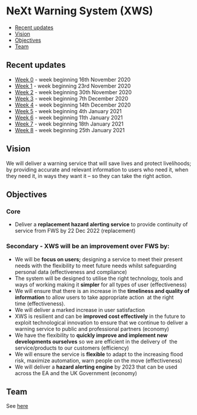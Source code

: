 # NeXt Warning System (XWS)

- [Recent updates](#recent-updates)
- [Vision](#vision)
- [Objectives](#objectives)
- [Team](#team)


## Recent updates

* [Week 0](/updates/week0.md) - week beginning 16th November 2020
* [Week 1](/updates/week1.md) - week beginning 23rd November 2020
* [Week 2](/updates/week2.md) - week beginning 30th November 2020
* [Week 3](/updates/week3.md) - week beginning 7th December 2020
* [Week 4](/updates/week4.md) - week beginning 14th December 2020
* [Week 5](/updates/week5.md) - week beginning 4th January 2021
* [Week 6](/updates/week6.md) - week beginning 11th January 2021
* [Week 7](/updates/week7.md) - week beginning 18th January 2021
* [Week 8](/updates/week8.md) - week beginning 25th January 2021


## Vision

We will deliver a warning service that will save lives and protect livelihoods; by providing accurate and relevant information to users who need it, when they need it, in ways they want it – so they can take the right action.


## Objectives

### Core

* Deliver a **replacement hazard alerting service** to provide continuity of service from FWS by 22 Dec 2022 (replacement)   

### Secondary - XWS will be an improvement over FWS by:

* We will be **focus on users;** designing a service to meet their present needs with the flexibility to meet future needs whilst safeguarding personal data (effectiveness and compliance) 
* The system will be designed to utilise the right technology, tools and ways of working making it **simpler** for all types of user (effectiveness) 
* We will ensure that there is an increase in the **timeliness and quality of information** to allow users to take appropriate action  at the right time (effectiveness). 
* We will deliver a marked increase in user satisfaction 
* XWS is resilient and can be **improved cost effectively** in the future to exploit technological innovation to ensure that we continue to deliver a warning service to public and professional partners (economy) 
* We have the flexibility to **quickly improve and implement new developments ourselves** so we are efficient in the delivery of  the service/products to our customers (efficiency)   
* We will ensure the service is **flexible** to adapt to the increasing flood risk, maximize automation, warn people on the move (effectiveness) 
* We will deliver a **hazard alerting engine** by 2023 that can be used across the EA and the UK Government (economy)
 

## Team

See [here](/roles.md)

